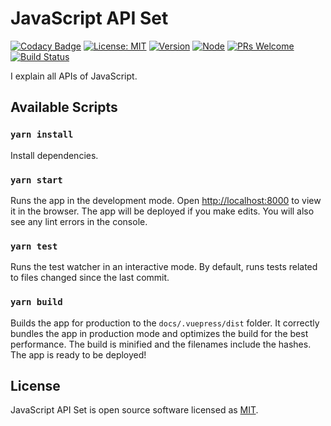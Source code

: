 # JavaScript API Set

[![Codacy Badge](https://api.codacy.com/project/badge/Grade/656ce5e5b0894f968bc2f98499f239a3)](https://app.codacy.com/app/YanceyOfficial/JavaScript-API-Set?utm_source=github.com&utm_medium=referral&utm_content=YanceyOfficial/JavaScript-API-Set&utm_campaign=Badge_Grade_Dashboard)
[![License: MIT](https://img.shields.io/badge/License-MIT-green.svg)](https://opensource.org/licenses/MIT)
[![Version](https://img.shields.io/badge/version-0.0.1-blue.svg)](https://github.com/YanceyOfficial/JavaScript-API-Set)
[![Node](https://img.shields.io/badge/node-%3E%3D8.0.0-green.svg)](https://github.com/YanceyOfficial/JavaScript-API-Set)
[![PRs Welcome](https://img.shields.io/badge/PRs-welcome-green.svg)](https://github.com/YanceyOfficial/JavaScript-API-Set/pulls)
[![Build Status](https://travis-ci.com/YanceyOfficial/javascript-apis.svg?branch=master)](https://travis-ci.com/YanceyOfficial/javascript-apis)

I explain all APIs of JavaScript.

## Available Scripts

### `yarn install`

Install dependencies.

### `yarn start`

Runs the app in the development mode. Open [http://localhost:8000](http://localhost:8000) to view it in the browser. The app will be deployed if you make edits. You will also see any lint errors in the console.

### `yarn test`

Runs the test watcher in an interactive mode. By default, runs tests related to files changed since the last commit.

### `yarn build`

Builds the app for production to the `docs/.vuepress/dist` folder. It correctly bundles the app in production mode and optimizes the build for the best performance. The build is minified and the filenames include the hashes. The app is ready to be deployed!

## License

JavaScript API Set is open source software licensed as [MIT](https://opensource.org/licenses/MIT).
